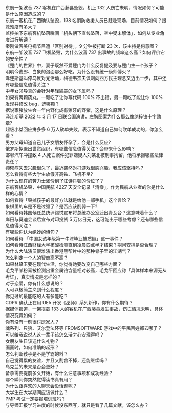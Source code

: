东航一架波音 737 客机在广西藤县坠毁，机上 132 人伤亡未明，情况如何？可能是什么原因造成的？  
东航一客机在广西确认坠毁，138 名消防救援人员已赶赴现场，目前情况如何？搜救难度有多大？  
监控拍下东航客机坠落瞬间「机头朝下直线坠落，空中疑未解体」，如何从专业角度进行解读？  
秦刚做客美电视节目遭「区别对待」，9 分钟被打断 23 次，该主持是何意图？  
东航一架波音 737 飞机坠毁，为什么波音 737 出事故的频率这么高？如何评价它的安全性？  
《楚门的世界》中，妻子既然不爱楚门为什么反复提及要与楚门生一个孩子？  
明明今麦郎、白象的泡面那么好吃，为什么没有统一康师傅火？  
泽连斯基叫停乌反对党活动，梅德韦杰夫讽刺向西方民主理念又迈出一步，其中还有哪些信息值得关注？  
中年女领导真的会针对年轻貌美的女下属吗？  
如果有两颗药丸，一颗吃了让你写代码 100% 不出错，另一颗吃了能让你 100% 发现并修改 bug，选哪颗？  
据说家猪放生会一年内野化成有獠牙的野猪，这是什么原理？  
泽连斯基 2022 年 3 月 17 日联合国演讲，左胸图案为什么那么像纳粹铁十字勋章?  
超级小桀回应拼多多 6 万人砍单失败，表示不知道自己如何砍单成功的，你怎么看？  
男方父母知道自己儿子女朋友怀孕了，会是什么反应?  
俄罗斯拟退出世贸组织，有哪些信息值得关注？会带来什么影响？  
邯郸汽车冲撞致 4 人死亡案件犯罪嫌疑人刘某北被刑事拘留，他将承担哪些法律责任？  
抑郁症失去兴趣很久了，最近突然对打游戏很感兴趣，我应该坚持吗？  
怎么看待有些大学生放假非高铁、飞机不坐?  
为什么现在的劳力士涨价到了江诗丹顿的价位了？  
东航客机坠毁，中国民航 4227 天安全记录「清零」，作为民航从业者的你是什么样的心情？  
如何看待「毁掉孩子的最好方法就是给他一部手机」这个言论？  
象棋里的车是不是过强了？是否应该削弱一下?  
如何看待韩国候任总统尹锡悦宣布将总统办公室迁出青瓦台？这意味着什么？  
岸田与莫迪会谈后宣布对印投资 5 万亿日元，这可能出于哪些考虑？还有哪些信息值得关注？  
有哪些你认为绝妙的诗句？  
如何看待 「中国女孩年级第一牛津毕业被质疑」这一事件？  
如何看待江西财经大学核酸检测直到凌晨四点半才结束？期间安排是否合理？  
为什么大陆演员很难演出香港黑帮片中的那种骨子里的江湖气？  
怎么判定一个人的智商高不高？  
如果林黛玉要在现代生活，你觉得她要改变自己哪些方面？  
毛戈平某粉膏被检测出重金属铬含量相对较高，毛戈平回应称「具体样本来源无从考证」，真实情况是怎样的？  
对于恋爱，你有什么想说的？  
人可以极简主义到什么程度？  
你见过的最能吃的人有多能吃？  
CDPR 确认正在用 UE5 开发《巫师》系列新作，你有什么期待？  
据媒体报道，一架搭载 133 人的客机在广西藤县发生事故，伤亡情况未明，具体情况究竟如何？  
你有没有一刻很讨厌家人？  
魂系列、只狼、艾尔登法环等 FROMSOFTWARE 游戏中的平民百姓都去哪了？  
可以给我说说人这一辈子该怎么活才心安理得吗？  
女朋友生日该送什么礼物？  
画画时，如何准确的起形？  
怎么判断孩子是不是学霸的料？  
自己觉得累的友谊，并且又割舍不掉，还能继续吗？  
乌克兰的未来是否会更好？  
备孕需要提前多久开始，有什么注意事项和成功经验？  
哪个瞬间你突然觉得读书真有用？  
为什么跟喜欢的人聊天会没话题呢？  
大学生在大学期间应该做什么？  
PMP 考试一定要报培训班吗？  
与导师汇报学习进度的时候没东西写，就只是看了几篇文献，该怎么办？  
